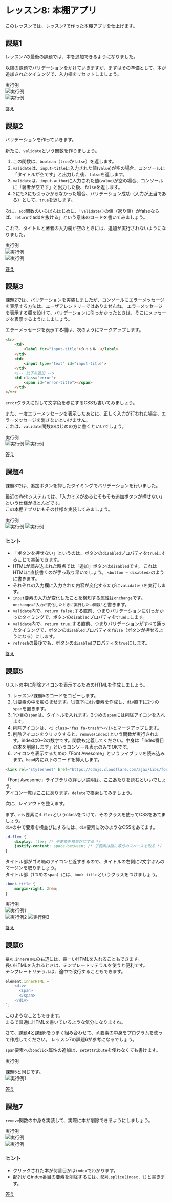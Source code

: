 # レッスン8: 本棚アプリ
このレッスンでは、レッスン7で作った本棚アプリを仕上げます。

## 課題1

レッスン7の最後の課題では、本を追加できるようになりました。

以降の課題でバリデーションをかけていきますが、まずはその準備として、本が追加されたタイミングで、入力欄をリセットしましょう。

実行例  
![実行例](assets/images/lesson07-01-01.png)  
![実行例](assets/images/lesson07-01-02.png)

[答え](samples/lesson08/lesson08-01.html)

## 課題2

バリデーションを作っていきます。

新たに、`validate`という関数を作りましょう。

1. この関数は、`boolean`（`true`か`false`）を返します。
2. `validate`は、`input-title`に入力された値(`value`)が空の場合、コンソールに「タイトルが空です」と出力した後、`false`を返します。
3. `validate`は、`input-author`に入力された値(`value`)が空の場合、コンソールに「著者が空です」と出力した後、`false`を返します。
4. 2にも3にも引っかからなかった場合、バリデーション成功（入力が正当である）として、`true`を返します。

次に、`add`関数のいちばんはじめに、「`validate()`の値（返り値）がfalseならば、`return`でaddを抜ける」という意味のコードを書いてみましょう。

これで、タイトルと著者の入力欄が空のときには、追加が実行されないようになりました。

実行例  
![実行例](assets/images/lesson07-01-01.png)  
![実行例](assets/images/lesson07-01-02.png)

[答え](samples/lesson08/lesson08-02.html)

## 課題3

課題2では、バリデーションを実装しましたが、コンソールにエラーメッセージを表示する方法は、ユーザフレンドリーではありませんね。
エラーメッセージを表示する欄を設けて、バリデーションに引っかかったときは、そこにメッセージを表示するようにしましょう。

エラーメッセージを表示する欄は、次のようにマークアップします。

```html
<tr>
    <td>
        <label for="input-title">タイトル：</label>
    </td>
    <td>
        <input type="text" id="input-title">
    </td>
    <!-- 以下を追加 -->
    <td class="error">
        <span id="error-title"></span>
    </td>
</tr>
```

`error`クラスに対して文字色を赤にするCSSも書いてみましょう。

また、一度エラーメッセージを表示したあとに、正しく入力が行われた場合、エラーメッセージを消さないといけません。  
これは、`validate`関数のはじめの方に書くといいでしょう。

実行例  
![実行例](assets/images/lesson07-03-01.png)
![実行例](assets/images/lesson07-03-02.png)

[答え](samples/lesson08/lesson08-03.html)

## 課題4

課題3では、追加ボタンを押したタイミングでバリデーションを行いました。

最近のWebシステムでは、「入力ミスがあるとそもそも追加ボタンが押せない」という仕様がほとんどです。  
この本棚アプリにもその仕様を実装してみましょう。

実行例  
![実行例](assets/images/lesson07-04-01.png)
![実行例](assets/images/lesson07-04-02.png)

### ヒント

* 「ボタンを押せない」というのは、ボタンの`disabled`プロパティを`true`にすることで実装できます。
* HTMLが読み込まれた時点では「追加」ボタンは`disabled`です。  これはHTMLに直接書くのが手っ取り早いでしょう。  `<button ~ disabled>`のように書きます。
* それぞれの入力欄に入力された内容が変化するたびに`validate()`を実行します。
* `input`要素の入力が変化したことを検知する属性は`onchange`です。`onchange="入力が変化したときに実行したい関数"`と書きます。
* `validate`内で、`return false;`する直前、つまりバリデーションに引っかかったタイミングで、ボタンの`disabled`プロパティを`true`にします。
* `validate`内で、`return true;`する直前、つまりバリデーションがすべて通ったタイミングで、ボタンの`disabled`プロパティを`false`（ボタンが押せるようになる）にします。
* `refresh`の最後でも、ボタンの`disabled`プロパティを`true`にします。

[答え](samples/lesson08/lesson08-04.html)

## 課題5

リストの中に削除アイコンを表示するためのHTMLを作成しましょう。

1. レッスン7課題5のコードをコピーします。
2. `li`要素の中を膨らませます。`li`直下に`div`要素を作成し、`div`直下に2つの`span`を置きます。
3. 1つ目の`span`は、タイトルを入れます。2つめの`span`には削除アイコンを入れます。
4. 削除アイコンは、`<i class="fas fa-trash"></i>`とマークアップします。
5. 削除アイコンをクリックすると、`remove(index)`という関数が実行されます。indexは0~2の数字です。関数も定義してください。中身は「index番目の本を削除します」というコンソール表示のみでOKです。
6. アイコンを表示するための「Font Awesome」というライブラリを読み込みます。`head`内に以下のコードを挿入します。

```html
<link rel="stylesheet" href="https://cdnjs.cloudflare.com/ajax/libs/font-awesome/5.11.2/css/all.min.css">
```

「Font Awesome」ライブラリの詳しい説明は、[ここ](https://dev.to/weeb/font-awesome-guide-and-useful-tricks-you-might-ve-not-known-about-until-now-o15)あたりを読むといいでしょう。  
アイコン一覧は[ここ](https://fontawesome.com/icons?d=gallery&m=free)にあります。`delete`で検索してみましょう。

次に、レイアウトを整えます。

まず、`div`要素に`d-flex`というclassをつけて、そのクラスを使ってCSSをあてましょう。  
`div`の中で要素を横並びにするには、`div`要素に次のようなCSSをあてます。

```css
.d-flex {
    display: flex; /* 子要素を横並びにする */
    justify-content: space-between; /* 子要素は間に等分のスペースを取る */
}
```

タイトル部がゴミ箱のアイコンと近すぎるので、タイトルの右側に2文字ぶんのマージンを取りましょう。  
タイトル部（1つめの`span`）には、`book-title`というクラスをつけましょう。

```css
.book-title {
    margin-right: 2rem;
}
```

実行例  
![実行例1](assets/images/lesson08-05-01.png)  
![実行例2](assets/images/lesson08-05-02.png)
![実行例3](assets/images/lesson08-05-03.png)

[答え](samples/lesson08/lesson08-05.html)

## 課題6

`要素.innerHTML`の右辺には、長ーいHTMLを入れることもできます。  
長いHTMLを入れるときは、テンプレートリテラルを使うと便利です。  
テンプレートリテラルは、途中で改行することもできます。

```javascript
element.innerHTML = `
    <div>
      <span>
      </span>
    </div>
`;
```
このようなこともできます。  
まるで普通にHTMLを書いているような気分になりますね。

さて、課題4と課題5をうまく組み合わせて、`ul`要素の中身をプログラムを使って作成してください。
レッスン7の課題6が参考になるでしょう。

`span`要素への`onclick`属性の追加は、`setAttribute`を使わなくても書けます。

実行例

課題5と同じです。  
![実行例1](assets/images/lesson08-05-01.png)

[答え](samples/lesson08/lesson08-06.html)

## 課題7

`remove`関数の中身を実装して、実際に本が削除できるようにしましょう。

実行例  
![実行例](assets/images/lesson07-07-01.png)  
![実行例](assets/images/lesson07-07-02.png)

### ヒント

* クリックされた本が何番目かは`index`でわかります。
* 配列からindex番目の要素を削除するには、`配列.splice(index, 1)`と書きます。

[答え](samples/lesson07/lesson07-07.html)
